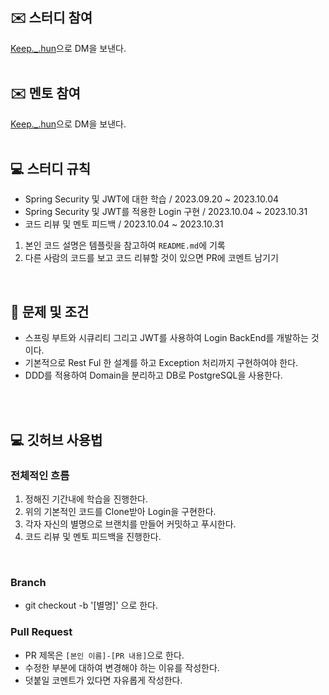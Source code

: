 ## ✉️ 스터디 참여
[Keep._.hun](https://www.instagram.com/keep._.hun/)으로 DM을 보낸다.
<br><br>

## ✉️ 멘토 참여
[Keep._.hun](https://www.instagram.com/keep._.hun/)으로 DM을 보낸다.
<br><br>

## 💻 스터디 규칙
- Spring Security 및 JWT에 대한 학습 / 2023.09.20 ~ 2023.10.04
- Spring Security 및 JWT를 적용한 Login 구현 / 2023.10.04 ~ 2023.10.31
- 코드 리뷰 및 멘토 피드백 / 2023.10.04 ~ 2023.10.31

1. 본인 코드 설명은 템플릿을 참고하여 `README.md`에 기록
2. 다른 사람의 코드를 보고 코드 리뷰할 것이 있으면 PR에 코멘트 남기기
<br>

## 🚀 문제 및 조건
- 스프링 부트와 시큐리티 그리고 JWT를 사용하여 Login BackEnd를 개발하는 것이다.
- 기본적으로 Rest Ful 한 설계를 하고 Exception 처리까지 구현하여야 한다.
- DDD를 적용하여 Domain을 분리하고 DB로 PostgreSQL을 사용한다.

<br><br>

## 💻 깃허브 사용법
### 전체적인 흐름
1. 정해진 기간내에 학습을 진행한다.
2. 위의 기본적인 코드를 Clone받아 Login을 구현한다.
3. 각자 자신의 별명으로 브랜치를 만들어 커밋하고 푸시한다.
4. 코드 리뷰 및 멘토 피드백을 진행한다.
<br>

### Branch
- git checkout -b '[별명]' 으로 한다.

### Pull Request
- PR 제목은 `[본인 이름]-[PR 내용]`으로 한다.<br>
- 수정한 부분에 대하여 변경해야 하는 이유를 작성한다.
- 덧붙일 코멘트가 있다면 자유롭게 작성한다.
